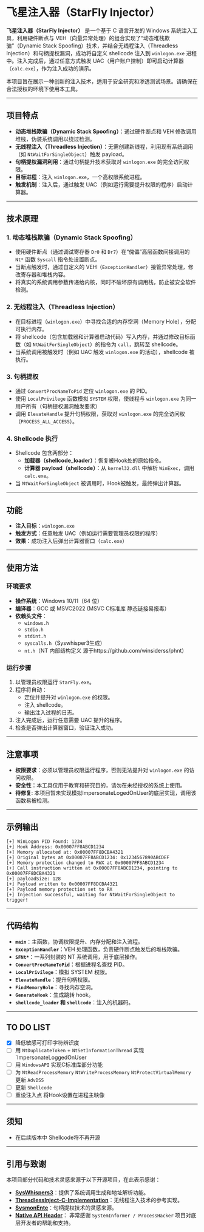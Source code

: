 # 飞星注入器（StarFly Injector）

**飞星注入器（StarFly Injector）** 是一个基于 C 语言开发的 Windows 系统注入工具，利用硬件断点与 VEH（向量异常处理）的组合实现了“动态堆栈欺骗”（Dynamic Stack Spoofing）技术，并结合无线程注入（Threadless Injection）和句柄提权漏洞，成功将自定义 shellcode 注入到 `winlogon.exe` 进程中。注入完成后，通过任意方式触发 UAC（用户账户控制）即可启动计算器（`calc.exe`），作为注入成功的演示。

本项目旨在展示一种创新的注入技术，适用于安全研究和渗透测试场景。请确保在合法授权的环境下使用本工具。

---

## 项目特点

- **动态堆栈欺骗（Dynamic Stack Spoofing）**：通过硬件断点和 VEH 修改调用堆栈，伪装系统调用以绕过检测。
- **无线程注入（Threadless Injection）**：无需创建新线程，利用现有系统调用（如 `NtWaitForSingleObject`）触发 payload。
- **句柄提权漏洞利用**：通过句柄提升技术获取对 `winlogon.exe` 的完全访问权限。
- **目标进程**：注入 `winlogon.exe`，一个高权限系统进程。
- **触发机制**：注入后，通过触发 UAC（例如运行需要提升权限的程序）启动计算器。

---

## 技术原理

### 1. 动态堆栈欺骗（Dynamic Stack Spoofing）
- 使用硬件断点（通过调试寄存器 `Dr0` 和 `Dr7`）在“傀儡”高层函数间接调用的 `Nt*` 函数 `Syscall` 指令处设置断点。
- 当断点触发时，通过自定义的 VEH（`ExceptionHandler`）接管异常处理，修改寄存器和堆栈内容。
- 将真实的系统调用参数传递给内核，同时不破坏原有调用栈，防止被安全软件检测。

### 2. 无线程注入（Threadless Injection）
- 在目标进程（`winlogon.exe`）中寻找合适的内存空洞（Memory Hole），分配可执行内存。
- 将 shellcode（包含加载器和计算器启动代码）写入内存，并通过修改目标函数（如 `NtWaitForSingleObject`）的指令为 `call`，跳转至 shellcode。
- 当系统调用被触发时（例如 UAC 触发 `winlogon.exe` 的活动），shellcode 被执行。

### 3. 句柄提权
- 通过 `ConvertProcNameToPid` 定位 `winlogon.exe` 的 PID。
- 使用 `LocalPrivilege` 函数模拟 `SYSTEM` 权限，使线程与 `winlogon.exe` 为同一用户所有（句柄提权漏洞触发要求）
- 调用 `ElevateHandle` 提升句柄权限，获取对 `winlogon.exe` 的完全访问权（`PROCESS_ALL_ACCESS`）。

### 4. Shellcode 执行
- Shellcode 包含两部分：
  - **加载器（shellcode_loader）**：恢复被Hook处的原始指令。
  - **计算器 payload（shellcode）**：从 `kernel32.dll` 中解析 `WinExec`，调用 `calc.exe`。
- 当 `NtWaitForSingleObject` 被调用时，Hook被触发，最终弹出计算器。

---

## 功能

- **注入目标**：`winlogon.exe`
- **触发方式**：任意触发 UAC（例如运行需要管理员权限的程序）
- **效果**：成功注入后弹出计算器窗口（`calc.exe`）

---

## 使用方法

### 环境要求
- **操作系统**：Windows 10/11（64 位）
- **编译器**：GCC 或 MSVC2022 (MSVC C标准库 静态链接易报毒）
- **依赖头文件**：
  - `windows.h`
  - `stdio.h`
  - `stdint.h`
  - `syscalls.h`（Syswhisper3生成）
  - `nt.h`（NT 内部结构定义 源于https://github.com/winsiderss/phnt）


### 运行步骤
1. 以管理员权限运行 `StarFly.exe`。
2. 程序将自动：
   - 定位并提升对 `winlogon.exe` 的权限。
   - 注入 shellcode。
   - 输出注入过程的日志。
3. 注入完成后，运行任意需要 UAC 提升的程序。
4. 检查是否弹出计算器窗口，验证注入成功。

---

## 注意事项

- **权限要求**：必须以管理员权限运行程序，否则无法提升对 `winlogon.exe` 的访问权限。
- **安全性**：本工具仅用于教育和研究目的，请勿在未经授权的系统上使用。
- **待修复**: 本项目暂未实现模拟ImpersonateLogedOnUser的底层实现，调用该函数易被检测。

---

## 示例输出
```
[+] WinLogon PID Found: 1234
[+] Hook Address: 0x00007FF8ABCD1234
[+] Memory allocated at: 0x00007FF8DCBA4321
[+] Original bytes at 0x00007FF8ABCD1234: 0x1234567890ABCDEF
[+] Memory protection changed to RWX at 0x00007FF8ABCD1234
[+] Call instruction written at 0x00007FF8ABCD1234, pointing to 0x00007FF8DCBA4321
[+] payloadSize: 128
[+] Payload written to 0x00007FF8DCBA4321
[+] Payload memory protection set to RX
[+] Injection successful, waiting for NtWaitForSingleObject to trigger!
```

---

## 代码结构

- **`main`**：主函数，协调权限提升、内存分配和注入流程。
- **`ExceptionHandler`**：VEH 处理函数，负责硬件断点触发后的堆栈欺骗。
- **`SFNt*`**：一系列封装的 NT 系统调用，用于底层操作。
- **`ConvertProcNameToPid`**：根据进程名查找 PID。
- **`LocalPrivilege`**：模拟 SYSTEM 权限。
- **`ElevateHandle`**：提升句柄权限。
- **`FindMemoryHole`**：寻找内存空洞。
- **`GenerateHook`**：生成跳转 hook。
- **`shellcode_loader` 和 `shellcode`**：注入的机器码。

---

## TO DO LIST

- [x] 降低敏感可打印字符辨识度 
- [ ] 用 `NtDuplicateToken` + `NtSetInformationThread` 实现 `ImpersonateLoggedOnUser
- [ ] 用 `WindowsAPI` 实现C标准库部分功能
- [ ] 为 `NtReadProcessMemory` `NtWriteProcessMemory` `NtProtectVirtualMemory` 更新 `AdvDSS`
- [ ] 更新 `Shellcode`
- [ ] 重设注入点 将Hook设置在进程主映像

---

## 须知

- 在后续版本中 Shellcode将不再开源

---

## 引用与致谢

本项目部分代码和技术灵感来源于以下开源项目，在此表示感谢：

- **[SysWhispers3](https://github.com/klezVirus/SysWhispers3)**：提供了系统调用生成和地址解析功能。
- **[ThreadlessInject-C-Implementation](https://github.com/lsecqt/ThreadlessInject-C-Implementation)**：无线程注入技术的参考实现。
- **[SysmonEnte](https://github.com/codewhitesec/SysmonEnte)**：句柄提权技术的灵感来源。
- **[Native API Header](https://github.com/winsiderss/phnt)**： 非常感谢 `SystemInformer / ProcessHacker` 项目对底层开发者的帮助和支持。

